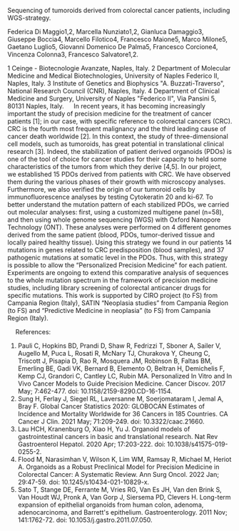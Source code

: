 Sequencing of tumoroids derived from colorectal cancer patients, including WGS-strategy.

Federica Di Maggio1,2, Marcella Nunziato1,2, Gianluca Damaggio3, Giuseppe Boccia4, Marcello Filotico4, Francesco Maione5, Marco Milone5, Gaetano Luglio5, Giovanni Domenico De Palma5, Francesco Corcione4, Vincenza Colonna3, Francesco Salvatore1,2.

1 Ceinge - Biotecnologie Avanzate, Naples, Italy.
2 Department of Molecular Medicine and Medical Biotechnologies, University of Naples Federico II, Naples, Italy.
3 Institute of Genetics and Biophysics "A. Buzzati-Traverso", National Research Council (CNR), Naples, Italy. 
4 Department of Clinical Medicine and Surgery, University of Naples "Federico II", Via Pansini 5, 80131 Naples, Italy.
 
In recent years, it has becoming increasingly important the study of precision medicine for the treatment of cancer patients [1]; in our case, with specific reference to colorectal cancers (CRC). CRC is the fourth most frequent malignancy and the third leading cause of cancer death worldwide [2]. In this context, the study of three-dimensional cell models, such as tumoroids, has great potential in translational clinical research [3]. Indeed, the stabilization of patient derived organoids (PDOs) is one of the tool of choice for cancer studies for their capacity to held some characteristics of the tumors from which they derive [4,5]. In our project, we established 15 PDOs derived from patients with CRC. We have observed them during the various phases of their growth with microscopy analyses. Furthermore, we also verified the origin of our tumoroid cells by immunofluorescence analyses by testing Cytokeratin 20 and ki-67. To better understand the mutation pattern of each stabilized PDOs, we carried out molecular analyses: first, using a customized multigene panel (n=58), and then using whole genome sequencing (WGS) with Oxford Nanopore Technology (ONT). These analyses were performed on 4 different genomes derived from the same patient (blood, PDOs, tumor-derived tissue and locally paired healthy tissue). Using this strategy we found in our patients 14 mutations in genes related to CRC predisposition (blood samples), and 37 pathogenic mutations at somatic level in the PDOs. Thus, with this strategy is possible to allow the “Personalized Precision Medicine” for each patient. Experiments are ongoing to extend this comparative analysis of sequences to the whole mutation spectrum in the framework of precision medicine studies, including library screening of colorectal anticancer drugs for specific mutations. This work is supported by CIRO project (to FS) from Campania Region (Italy), SATIN “Neoplasia studies” from Campania Region (to FS) and “Predictive Medicine in neoplasia” (to FS) from Campania Region (Italy).


 
References:
1.	Pauli C, Hopkins BD, Prandi D, Shaw R, Fedrizzi T, Sboner A, Sailer V, Augello M, Puca L, Rosati R, McNary TJ, Churakova Y, Cheung C, Triscott J, Pisapia D, Rao R, Mosquera JM, Robinson B, Faltas BM, Emerling BE, Gadi VK, Bernard B, Elemento O, Beltran H, Demichelis F, Kemp CJ, Grandori C, Cantley LC, Rubin MA. Personalized In Vitro and In Vivo Cancer Models to Guide Precision Medicine. Cancer Discov. 2017 May; 7:462-477. doi: 10.1158/2159-8290.CD-16-1154. 
2.	Sung H, Ferlay J, Siegel RL, Laversanne M, Soerjomataram I, Jemal A, Bray F. Global Cancer Statistics 2020: GLOBOCAN Estimates of Incidence and Mortality Worldwide for 36 Cancers in 185 Countries. CA Cancer J Clin. 2021 May; 71:209-249. doi: 10.3322/caac.21660. 
3.	Lau HCH, Kranenburg O, Xiao H, Yu J. Organoid models of gastrointestinal cancers in basic and translational research. Nat Rev Gastroenterol Hepatol. 2020 Apr; 17:203-222. doi: 10.1038/s41575-019-0255-2.
4.	Flood M, Narasimhan V, Wilson K, Lim WM, Ramsay R, Michael M, Heriot A. Organoids as a Robust Preclinical Model for Precision Medicine in Colorectal Cancer: A Systematic Review. Ann Surg Oncol. 2022 Jan; 29:47-59. doi: 10.1245/s10434-021-10829-x. 
5.	Sato T, Stange DE, Ferrante M, Vries RG, Van Es JH, Van den Brink S, Van Houdt WJ, Pronk A, Van Gorp J, Siersema PD, Clevers H. Long-term expansion of epithelial organoids from human colon, adenoma, adenocarcinoma, and Barrett's epithelium. Gastroenterology. 2011 Nov; 141:1762-72. doi: 10.1053/j.gastro.2011.07.050.

